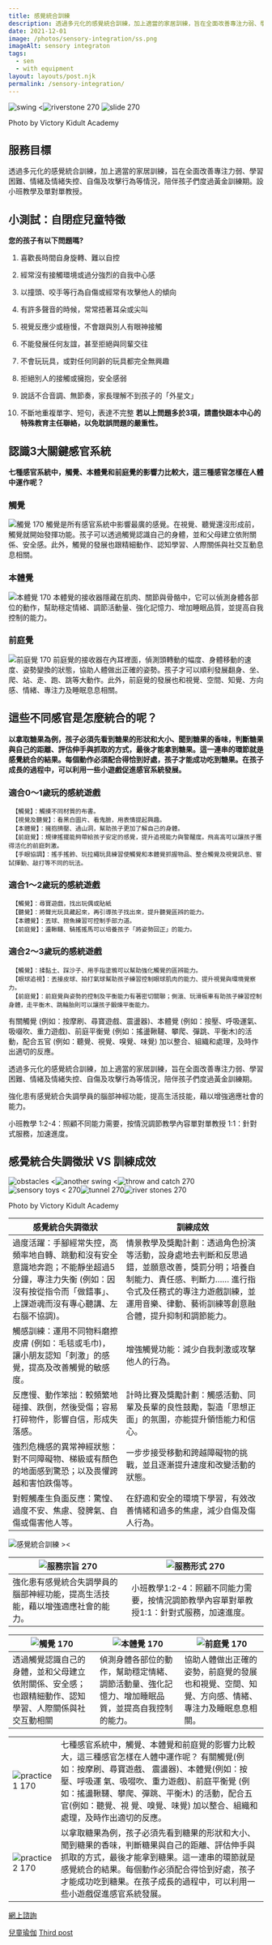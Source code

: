 ```yaml
---
title: 感覺統合訓練
description: 透過多元化的感覺統合訓練，加上適當的家居訓練，旨在全面改善專注力弱、學習困難、情緒及情緒失控、自傷及攻擊行為等情況，陪伴孩子們度過黃金訓練期。設小班教學及單對單教授。
date: 2021-12-01
image: /photos/sensory-integration/ss.png
imageAlt: sensory integraton
tags:
  - sen
  - with equipment
layout: layouts/post.njk
permalink: /sensory-integration/
---
```


![swing <](/photos/sensory-integration/ss.png)![riverstone 270](/photos/sensory-integration/ss2.png)  ![slide 270](/photos/sensory-integration/ss1.png)
<figcaption>Photo by Victory Kidult Academy</figcaption>

## 服務目標
透過多元化的感覺統合訓練，加上適當的家居訓練，旨在全面改善專注力弱、學習困難、情緒及情緒失控、自傷及攻擊行為等情況，陪伴孩子們度過黃金訓練期。設小班教學及單對單教授。
## 小測試：自閉症兒童特徵
**您的孩子有以下問題嗎?**
1. 喜歡長時間自身旋轉、難以自控

2. 經常沒有接觸環境或過分強烈的自我中心感

3. 以撞頭、咬手等行為自傷或經常有攻擊他人的傾向

4. 有許多聲音的時候，常常捂著耳朵或尖叫

5. 視覺反應少或極慢，不會跟與別人有眼神接觸

6. 不能發展任何友誼，甚至拒絕與同輩交往

7. 不會玩玩具，或對任何同齡的玩具都完全無興趣

8. 拒絕別人的接觸或擁抱，安全感弱

9. 說話不合音調、無節奏，家長理解不到孩子的「外星文」

10. 不斷地重複單字、短句，表達不完整
**若以上問題多於3項，請盡快跟本中心的特殊教育主任聯絡，以免耽誤問題的嚴重性。**

## 認識3大關鍵感官系統
**七種感官系統中，觸覺、本體覺和前庭覺的影響力比較大，這三種感官怎樣在人體中運作呢？**

### 觸覺
![觸覺 170](/photos/sensory-integration/ss3.jpg)
觸覺是所有感官系統中影響最廣的感覺。在視覺、聽覺還沒形成前，觸覺就開始發揮功能。孩子可以透過觸覺認識自己的身體，並和父母建立依附關係、安全感。此外，觸覺的發展也跟精細動作、認知學習、人際關係與社交互動息息相關。

### 本體覺
![本體覺 170](/photos/sensory-integration/ss5.png)
本體覺的接收器隱藏在肌肉、關節與骨骼中，它可以偵測身體各部位的動作，幫助穩定情緒、調節活動量、強化記憶力、增加睡眠品質，並提高自我控制的能力。

### 前庭覺
![前庭覺 170](/photos/sensory-integration/ss6.jfif)
前庭覺的接收器在內耳裡面，偵測頭轉動的幅度、身體移動的速度、姿勢變換的狀態，協助人體做出正確的姿勢。孩子才可以順利發展翻身、坐、爬、站、走、跑、跳等大動作。此外，前庭覺的發展也和視覺、空間、知覺、方向感、情緒、專注力及睡眠息息相關。

## 這些不同感官是怎麼統合的呢？
**以拿取糖果為例，孩子必須先看到糖果的形狀和大小、聞到糖果的香味，判斷糖果與自己的距離、評估伸手與抓取的方式，最後才能拿到糖果。這一連串的環節就是感覺統合的結果。每個動作必須配合得恰到好處，孩子才能成功吃到糖果。在孩子成長的過程中，可以利用一些小遊戲促進感官系統發展。**

### 適合0～1歲玩的感統遊戲
```diff-js
 【觸覺】：觸摸不同材質的布書。
 【視覺及聽覺】：看黑白圖片、看鬼臉，用表情提起興趣。
 【本體覺】：擁抱擠壓、過山洞，幫助孩子更加了解自己的身體。
 【前庭覺】：規律搖擺能夠帶給孩子安定的感覺，提升追視能力與警醒度。飛高高可以讓孩子獲得活化的前庭刺激。
 【手眼協調】：搖手搖鈴、玩拉繩玩具練習使觸覺和本體覺抓握物品、整合觸覺及視覺訊息、嘗試揮動、敲打等不同的玩法。
```
### 適合1～2歲玩的感統遊戲
```diff-js
 【觸覺】：尋寶遊戲，找出玩偶或貼紙
 【聽覺】：將聲光玩具藏起來，再引導孩子找出來，提升聽覺區辨的能力。
 【本體覺】：丟球、撈魚練習可控制手部力道。
 【前庭覺】：盪鞦韆、騎搖搖馬可以培養孩子「將姿勢回正」的能力。
```
### 適合2～3歲玩的感統遊戲
```diff-js
 【觸覺】：揉黏土、踩沙子、用手指塗鴉可以幫助強化觸覺的區辨能力。
 【眼球追視】：丟接皮球、拍打氣球幫助孩子練習控制眼球肌肉的能力、提升視覺與環境覺察力。
 【前庭覺】：前庭覺與姿勢的控制及平衡能力有著密切關聯；側滾、玩滑板車有助孩子練習控制身體，走平衡木、跳輪胎則可以讓孩子鍛煉平衡能力。
```
有關觸覺 (例如：按摩刷、尋寶遊戲、震盪器)、本體覺 (例如：按壓、呼吸運氣、吸啜吹、重力遊戲)、前庭平衡覺 (例如：搖盪鞦韆、攀爬、彈跳、平衡木)的活動，配合五官 (例如：聽覺、視覺、嗅覺、味覺) 加以整合、組織和處理，及時作出適切的反應。

透過多元化的感覺統合訓練，加上適當的家居訓練，旨在全面改善專注力弱、學習困難、情緒及情緒失控、自傷及攻擊行為等情況，陪伴孩子們度過黃金訓練期。

強化患有感覺統合失調學員的腦部神經功能，提高生活技能，藉以增強適應社會的能力。

小班教學 1:2-4：照顧不同能力需要，按情況調節教學內容單對單教授 1:1：針對式服務，加速進度。

## 感覺統合失調徵狀 VS 訓練成效

![obstacles <](/photos/sensory-integration/ss7.png)![another swing <](/photos/sensory-integration/ss8.png)![throw and catch 270](/photos/sensory-integration/ssd.png)
![sensory toys < 270](/photos/sensory-integration/ss9.png)![tunnel 270](/photos/sensory-integration/ssb.png)![river stones 270](/photos/sensory-integration/ssc.png)

<figcaption>Photo by Victory Kidult Academy</figcaption>

| 感覺統合失調徵狀  | 訓練成效  |
| --- | --- |
| 過度活躍：手腳經常失控，高頻率地自轉、跳動和沒有安全意識地奔跑；不能靜坐超過5分鐘，專注力失衡 (例如：因沒有按從指令而「做錯事」、上課遊魂而沒有專心聽講、左右腦不協調)。 | 情景教學及獎勵計劃：透過角色扮演等活動，設身處地去判斷和反思過錯，並願意改善，獎罰分明；培養自制能力、責任感、判斷力…… 進行指令式及任務式的專注力遊戲訓練，並運用音樂、律動、藝術訓練等創意融合體，提升抑制和調節能力。 |
| 觸感訓練：運用不同物料磨擦皮膚 (例如：毛毯或毛巾)，讓小朋友認知「刺激」的感覺，提高及改善觸覺的敏感度。 | 增強觸覺功能：減少自我刺激或攻擊他人的行為。  |
| 反應慢、動作笨拙：較頻繁地碰撞、跌倒，然後受傷；容易打碎物件，影響自信，形成失落感。  | 計時比賽及獎勵計劃：觸感活動、同輩及長輩的良性鼓勵，製造「思想正面」的氛圍，亦能提升領悟能力和信心。  |
| 強烈危機感的異常神經狀態：對不同障礙物、梯級或有顏色的地面感到驚恐；以及畏懼跨越和害怕跌傷等。  | 一步步接受移動和跨越障礙物的挑戰，並且逐漸提升速度和改變活動的狀態。  |
| 對輕觸產生負面反應：驚惶、過度不安、焦慮、發脾氣、自傷或傷害他人等。  | 在舒適和安全的環境下學習，有效改善情緒和過多的焦慮，減少自傷及傷人行為。  |

![感覺統合訓練 ><](/photos/sensory-integration/sen1.png)

| ![服務宗旨 270](/photos/sensory-integration/sen5.png)  | ![服務形式 270](/photos/sensory-integration/sen6.png)  |
| --- | --- |
| 強化患有感覺統合失調學員的腦部神經功能，提高生活技能，藉以增強適應社會的能力。 | 小班教學1:2-4：照顧不同能力需要，按情況調節教學內容單對單教授1:1：針對式服務，加速進度。 |

| ![觸覺 170](/photos/sensory-integration/sen2.png) | ![本體覺 170](/photos/sensory-integration/sen3.png)  |  ![前庭覺 170](/photos/sensory-integration/sen3.png) |
| --- | --- | --- |
| 透過觸覺認識自己的身體，並和父母建立依附關係、安全感；也跟精細動作、認知學習、人際關係與社交互動相關 | 偵測身體各部位的動作，幫助穩定情緒、調節活動量、強化記憶力、增加睡眠品質，並提高自我控制的能力。 | 協助人體做出正確的姿勢，前庭覺的發展也和視覺、空間、知覺、方向感、情緒、專注力及睡眠息息相關。 |

|   |   |
| --- | --- |
| ![practice1 170](/photos/sensory-integration/sen7.png)  | 七種感官系統中，觸覺、本體覺和前庭覺的影響力比較大，這三種感官怎樣在人體中運作呢？  有關觸覺(例如：按摩刷、尋寶遊戲、 震盪器)、本體覺(例如：按壓、呼吸運 氣、吸啜吹、重力遊戲)、前庭平衡覺 (例如：搖盪鞦韆、攀爬、彈跳、平衡木) 的活動，配合五官(例如：聽覺、視 覺、嗅覺、味覺) 加以整合、組織和 處理，及時作出適切的反應。 |
| ![practice2 170](/photos/sensory-integration/sen8.png)  | 以拿取糖果為例，孩子必須先看到糖果的形狀和大小、聞到糖果的香味，判斷糖果與自己的距離、評估伸手與抓取的方式，最後才能拿到糖果。這一連串的環節就是感覺統合的結果。每個動作必須配合得恰到好處，孩子才能成功吃到糖果。在孩子成長的過程中，可以利用一些小遊戲促進感官系統發展。 |

<a href="https://bit.ly/3wxJa1P" class="button">網上諮詢</a>

<a href="{{ '/posts/兒童瑜伽/' | url }}">兒童瑜伽</a>
<a href="{{ '/posts/thirdpost/' | url }}">Third post</a>
